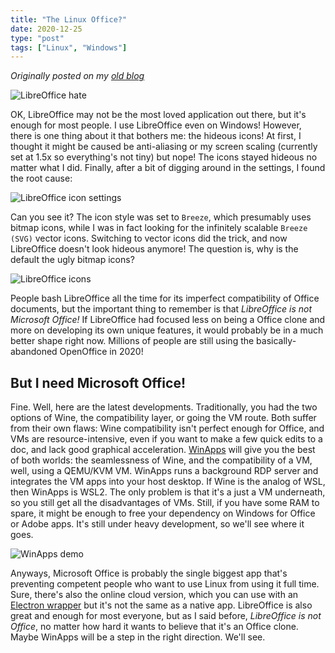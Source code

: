 ```yaml
---
title: "The Linux Office?"
date: 2020-12-25
type: "post"
tags: ["Linux", "Windows"]
---
```



*Originally posted on my [old blog](https://github.com/Ta180m/blog/blob/main/_posts/2020-12-25-linux-office.md)*


![LibreOffice hate](/images/libreoffice-hate.png)

OK, LibreOffice may not be the most loved application out there, but it's enough for most people. I use LibreOffice even on Windows! However, there is one thing about it that bothers me: the hideous icons! At first, I thought it might be caused be anti-aliasing or my screen scaling (currently set at 1.5x so everything's not tiny) but nope! The icons stayed hideous no matter what I did. Finally, after a bit of digging around in the settings, I found the root cause:

![LibreOffice icon settings](/images/libreoffice-settings.png)

Can you see it? The icon style was set to `Breeze`, which presumably uses bitmap icons, while I was in fact looking for the infinitely scalable `Breeze (SVG)` vector icons. Switching to vector icons did the trick, and now LibreOffice doesn't look hideous anymore! The question is, why is the default the ugly bitmap icons?

![LibreOffice icons](/images/libreoffice-icons.png)

People bash LibreOffice all the time for its imperfect compatibility of Office documents, but the important thing to remember is that *LibreOffice is not Microsoft Office!* If LibreOffice had focused less on being a Office clone and more on developing its own unique features, it would probably be in a much better shape right now. Millions of people are still using the basically-abandoned OpenOffice in 2020!


## But I need Microsoft Office!

Fine. Well, here are the latest developments. Traditionally, you had the two options of Wine, the compatibility layer, or going the VM route. Both suffer from their own flaws: Wine compatibility isn't perfect enough for Office, and VMs are resource-intensive, even if you want to make a few quick edits to a doc, and lack good graphical acceleration. [WinApps](https://github.com/Fmstrat/winapps) will give you the best of both worlds: the seamlessness of Wine, and the compatibility of a VM, well, using a QEMU/KVM VM. WinApps runs a background RDP server and integrates the VM apps into your host desktop. If Wine is the analog of WSL, then WinApps is WSL2. The only problem is that it's a just a VM underneath, so you still get all the disadvantages of VMs. Still, if you have some RAM to spare, it might be enough to free your dependency on Windows for Office or Adobe apps. It's still under heavy development, so we'll see where it goes.

![WinApps demo](https://raw.githubusercontent.com/Fmstrat/winapps/main/demo/demo.gif)

Anyways, Microsoft Office is probably the single biggest app that's preventing competent people who want to use Linux from using it full time. Sure, there's also the online cloud version, which you can use with an [Electron wrapper](https://github.com/matvelloso/electron-office) but it's not the same as a native app. LibreOffice is also great and enough for most everyone, but as I said before, *LibreOffice is not Office*, no matter how hard it wants to believe that it's an Office clone. Maybe WinApps will be a step in the right direction. We'll see.

